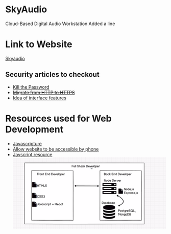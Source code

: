 # SkyAudio
Cloud-Based Digital Audio Workstation
Added a line

# Link to Website
[Skyaudio](https://skyaudio.org/)

## Security articles to checkout 
* [Kill the Password](https://www.wired.com/2012/11/ff-mat-honan-password-hacker/)
* ~~[Migrate from HTTP to HTTPS](https://www.keycdn.com/blog/http-to-https)~~
* [Idea of interface features](https://alemangui.github.io/pizzicato/#quadrafuzz)

# Resources used for Web Development
* [Javascripture](https://www.javascripture.com/Blob)
* [Allow website to be accessible by phone](https://stackoverflow.com/questions/7023052/configure-flask-dev-server-to-be-visible-across-the-network)
 * [Javscript resource](https://javascript.info/)
![Useful Diagram](https://github.com/Nashluffy/SkyAudio/blob/master/Pictures/Screenshot%20from%202019-07-28%2020-25-13.png)
